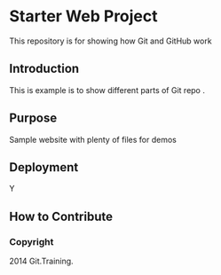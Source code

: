 # Starter Web Project

This repository is for showing how Git and GitHub work

## Introduction


This is example is to show different parts of Git repo .
## Purpose

Sample website with plenty of files for demos

## Deployment

Y

## How to Contribute

### Copyright

2014 Git.Training.